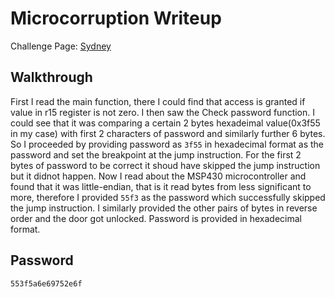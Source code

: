 # Microcorruption Writeup

Challenge Page: [Sydney](https://microcorruption.com/cpu/debugger)

## Walkthrough
First I read the main function, there I could find that access is granted if value in r15 register is not zero. I then saw the Check password function. I could see that it was comparing a certain 2 bytes hexadeimal value(0x3f55 in my case) with first 2 characters of password and similarly further 6 bytes. So I proceeded by providing password as `3f55` in hexadecimal format as the password and set the breakpoint at the jump instruction. For the first 2 bytes of password to be correct it shoud have skipped the jump instruction but it didnot happen. Now I read about the MSP430 microcontroller and found that it was little-endian, that is it read bytes from less significant to more, therefore I provided `55f3` as the password which successfully skipped the jump instruction. I similarly provided the other pairs of bytes in reverse order and the door got unlocked. Password is provided in hexadecimal format.

## Password
`553f5a6e69752e6f`